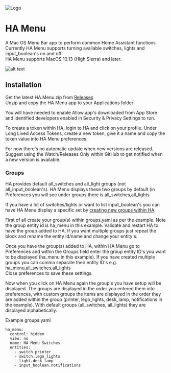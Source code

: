 ![Logo](https://github.com/andrew-codechimp/ha-menu/blob/master/Art/logo.png)
# HA Menu

A Mac OS Menu Bar app to perform common Home Assistant functions  
Currently HA Menu supports turning available switches, lights and input_boolean's on and off.  
HA Menu supports MacOS 10.13 (High Sierra) and later.

![alt text](https://github.com/andrew-codechimp/ha-menu/blob/master/Art/menu.png "HA Menu")

## Installation
Get the latest HA.Menu.zip from [Releases](https://github.com/andrew-codechimp/ha-menu/releases)  
Unzip and copy the HA Menu app to your Applications folder

You will have needed to enable Allow app's downloaded from App Store and identified developers enabled in Security & Privacy Settings to run.  

To create a token within HA, login to HA and click on your profile.
Under Long Lived Access Tokens, create a new token, give it a name and copy the token value into HA Menu preferences.

For now there's no automatic update when new versions are released.  Suggest using the Watch/Releases Only within GitHub to get notified when a new version is available. 

### Groups
HA provides default all_switches and all_light groups (not all_input_boolean's). HA Menu displays these two groups by default (in Preferences you will see under groups there is all_switches,all_lights 

If you have a lot of switches/lights or want to list input_boolean's you can have HA Menu display a specific set by [creating new groups within HA](https://www.home-assistant.io/integrations/group/). 

First of all create your group(s) within groups.yaml as per the example.  Note the group entity id is ha_menu in this example.  Validate and restart HA to have the group added to HA. If you want multiple groups just repeat the block and rename the entity id/name and change your entity's.

Once you have the group(s) added to HA, within HA Menu go to Preferences and within the Groups field enter the group entity ID's you want to be displayed (ha_menu in this example). If you have created multiple groups you can comma separate their entity ID's e.g. ha_menu,all_switches,all_lights  
Close preferences to save these settings.

Now when you click on HA Menu again the group's you have setup will be displayed.  The groups are displayed in the order you entered them into preferences, with custom groups the items are displayed in the order they are added within the group (printer, lego_lights, desk_lamp, notifications in the example).  With default groups (all_switches, all_lights) they are displayed alphabetically.

Example groups.yaml
```
ha_menu:
  control: hidden
  view: no
  name: HA Menu Switches
  entities:
    - switch.printer
    - switch.lego_lights
    - light.desk_lamp
    - input_boolean.notifications
```
